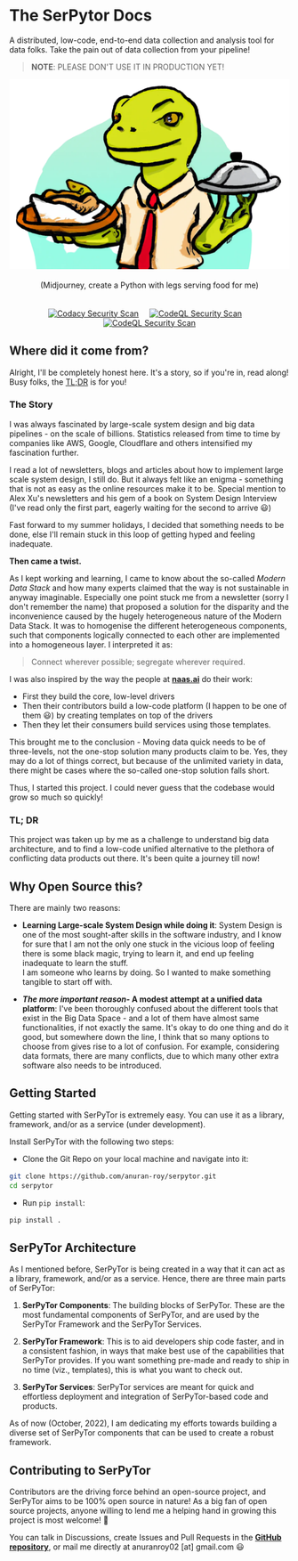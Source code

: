 # The SerPytor Docs
  
A distributed, low-code, end-to-end data collection and analysis tool for data folks. Take the pain out of data collection from your pipeline!  

> **NOTE**: PLEASE DON'T USE IT IN PRODUCTION YET!

<!-- [![Codacy Security Scan](https://github.com/anuran-roy/serpytor/actions/workflows/codacy.yml/badge.svg?branch=main)](https://github.com/anuran-roy/serpytor/actions/workflows/codacy.yml) -->

<center>
<img src="./logo-transparent.png" center/><br><br>
(Midjourney, create a Python with legs serving food for me)
<br>
<br>
<br>
<a href="https://github.com/anuran-roy/serpytor/actions/workflows/codacy.yml"><img src="https://github.com/anuran-roy/serpytor/actions/workflows/codacy.yml/badge.svg?branch=main" alt="Codacy Security Scan"/></a>&nbsp;&nbsp;&nbsp;&nbsp;
<a href="https://github.com/anuran-roy/serpytor/actions/workflows/codeql.yml"><img src="https://github.com/anuran-roy/serpytor/actions/workflows/codeql.yml/badge.svg?branch=main" alt="CodeQL Security Scan"/></a>&nbsp;&nbsp;&nbsp;&nbsp;
<a href="https://github.com/anuran-roy/serpytor/actions/workflows/pages/pages-build-deployment"><img src="https://github.com/anuran-roy/serpytor/actions/workflows/pages/pages-build-deployment/badge.svg?branch=main" alt="CodeQL Security Scan"/></a>
</center>

<!-- [![CodeQL](https://github.com/anuran-roy/serpytor/actions/workflows/codeql.yml/badge.svg?branch=main)](https://github.com/anuran-roy/serpytor/actions/workflows/codeql.yml)

[![Docs](https://github.com/anuran-roy/serpytor/actions/workflows/pages/pages-build-deployment/badge.svg?branch=main)](https://github.com/anuran-roy/serpytor/actions/workflows/pages/pages-build-deployment) -->

## Where did it come from?
  
Alright, I'll be completely honest here. It's a story, so if you're in, read along! Busy folks, the [TL;DR](#tl-dr) is for you!  
  
### The Story
  
I was always fascinated by large-scale system design and big data pipelines - on the scale of billions. Statistics released from time to time by companies like AWS, Google, Cloudflare and others intensified my fascination further.  
  
I read a lot of newsletters, blogs and articles about how to implement large scale system design, I still do. But it always felt like an enigma - something that is not as easy as the online resources make it to be. Special mention to Alex Xu's newsletters and his gem of a book on System Design Interview (I've read only the first part, eagerly waiting for the second to arrive 😃)  
  
Fast forward to my summer holidays, I decided that something needs to be done, else I'll remain stuck in this loop of getting hyped and feeling inadequate.

**Then came a twist.**  
  
As I kept working and learning, I came to know about the so-called *Modern Data Stack* and how many experts claimed that the way is not sustainable in anyway imaginable. Especially one point stuck me from a newsletter (sorry I don't remember the name) that proposed a solution for the disparity and the inconvenience caused by the hugely heterogeneous nature of the Modern Data Stack. It was to homogenise the different heterogeneous components, such that components logically connected to each other are implemented into a homogeneous layer. I interpreted it as:
  
> Connect wherever possible; segregate wherever required.

I was also inspired by the way the people at [**naas.ai**](https://naas.ai) do their work:

- First they build the core, low-level drivers
- Then their contributors build a low-code platform (I happen to be one of them 😃) by creating templates on top of the drivers
- Then they let their consumers build services using those templates.

This brought me to the conclusion - Moving data quick needs to be of three-levels, not the one-stop solution many products claim to be. Yes, they may do a lot of things correct, but because of the unlimited variety in data, there might be cases where the so-called one-stop solution falls short.

Thus, I started this project. I could never guess that the codebase would grow so much so quickly!  
  
### TL; DR

This project was taken up by me as a challenge to understand big data architecture, and to find a low-code unified alternative to the plethora of conflicting data products out there. It's been quite a journey till now!  
  
## Why Open Source this?

There are mainly two reasons:

- **Learning Large-scale System Design while doing it**: System Design is one of the most sought-after skills in the software industry, and I know for sure that I am not the only one stuck in the vicious loop of feeling there is some black magic, trying to learn it, and end up feeling inadequate to learn the stuff.  
I am someone who learns by doing. So I wanted to make something tangible to start off with.  
  
- ***The more important reason-* A modest attempt at a unified data platform**: I've been thoroughly confused about the different tools that exist in the Big Data Space - and a lot of them have almost same functionalities, if not exactly the same. It's okay to do one thing and do it good, but somewhere down the line, I think that so many options to choose from gives rise to a lot of confusion. For example, considering data formats, there are many conflicts, due to which many other extra software also needs to be introduced.  

## Getting Started

Getting started with SerPyTor is extremely easy. You can use it as a library, framework, and/or as a service (under development).

Install SerPyTor with the following two steps:

- Clone the Git Repo on your local machine and navigate into it:

```sh
git clone https://github.com/anuran-roy/serpytor.git
cd serpytor
```

- Run `pip install`:

```sh
pip install .
```

## SerPyTor Architecture

As I mentioned before, SerPyTor is being created in a way that it can act as a library, framework, and/or as a service. Hence, there are three main parts of SerPyTor:

1. **SerPyTor Components**: The building blocks of SerPyTor. These are the most fundamental components of SerPyTor, and are used by the SerPyTor Framework and the SerPyTor Services.  

2. **SerPyTor Framework**: This is to aid developers ship code faster, and in a consistent fashion, in ways that make best use of the capabilities that SerPyTor provides. If you want something pre-made and ready to ship in no time (viz., templates), this is what you want to check out.

3. **SerPyTor Services**: SerPyTor services are meant for quick and effortless deployment and integration of SerPyTor-based code and products.
  
As of now (October, 2022), I am dedicating my efforts towards building a diverse set of SerPyTor components that can be used to create a robust framework.

## Contributing to SerPyTor

Contributors are the driving force behind an open-source project, and SerPyTor aims to be 100% open source in nature! As a big fan of open source projects, anyone willing to lend me a helping hand in growing this project is most welcome! 🤩

You can talk in Discussions, create Issues and Pull Requests in the [**GitHub repository**](https://github.com/anuran-roy/serpytor), or mail me directly at anuranroy02 [at] gmail.com 😃
